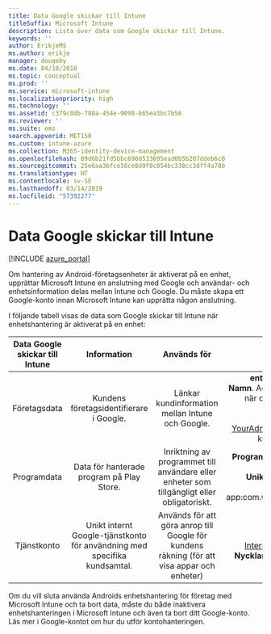```yaml
---
title: Data Google skickar till Intune
titleSuffix: Microsoft Intune
description: Lista över data som Google skickar till Intune.
keywords: ''
author: ErikjeMS
ms.author: erikje
manager: dougeby
ms.date: 04/18/2018
ms.topic: conceptual
ms.prod: ''
ms.service: microsoft-intune
ms.localizationpriority: high
ms.technology: ''
ms.assetid: c379c8db-788a-454e-9098-665ea3bc7b56
ms.reviewer: ''
ms.suite: ems
search.appverid: MET150
ms.custom: intune-azure
ms.collection: M365-identity-device-management
ms.openlocfilehash: 89d6b21fd5bbc690d533695ead0b5b207ddeb6c0
ms.sourcegitcommit: 25e6aa3bfce58ce8d9f8c054bc338cc3dff4a78b
ms.translationtype: HT
ms.contentlocale: sv-SE
ms.lasthandoff: 03/14/2019
ms.locfileid: "57392277"
---
```

# <a name="data-google-sends-to-intune"></a>Data Google skickar till Intune

[!INCLUDE [azure_portal](./includes/azure_portal.md)]

Om hantering av Android-företagsenheter är aktiverat på en enhet, upprättar Microsoft Intune en anslutning med Google och användar- och enhetsinformation delas mellan Intune och Google. Du måste skapa ett Google-konto innan Microsoft Intune kan upprätta någon anslutning.

I följande tabell visas de data som Google skickar till Intune när enhetshantering är aktiverat på en enhet:


| Data Google skickar till Intune | Information | Används för | Exempel |
|:---:|:---:|:---:|:---:|
| Företagsdata | Kundens företagsidentifierare i Google. | Länkar kundinformation mellan Intune och Google. | **enterpriseId** exempel: LC04eik8a6.<br>**Namn**. Administratörnamnet såsom det angavs när du konfigurerade Android-företag. Exempel: Joe Smith.<br>**E-post till administratör**. YourAdmin@gmail.com som användes när du konfigurerade Android-företag. |
| Programdata | Data för hanterade program på Play Store. | Inriktning av programmet till användare eller enheter som tillgängligt eller obligatoriskt. | **Programnamn** exempel: Contoso Warehouse Inventory Application.<br>**Unik identifierare som representerar programmet** exempel: app:com.Contoso.Warehouse.InventoryTracking |
| Tjänstkonto | Unikt internt Google-tjänstkonto för användning med specifika kundsamtal. | Används för att göra anrop till Google för kundens räkning (för att visa appar och enheter) | **Namn** exempel: InternalAccount@InternalService.com.<br>**Nycklar** exempel: ServiceAccountPassword |


Om du vill sluta använda Androids enhetshantering för företag med Microsoft Intune och ta bort data, måste du både inaktivera enhetshanteringen i Microsoft Intune och även ta bort ditt Google-konto. Läs mer i Google-kontot om hur du utför kontohanteringen.


